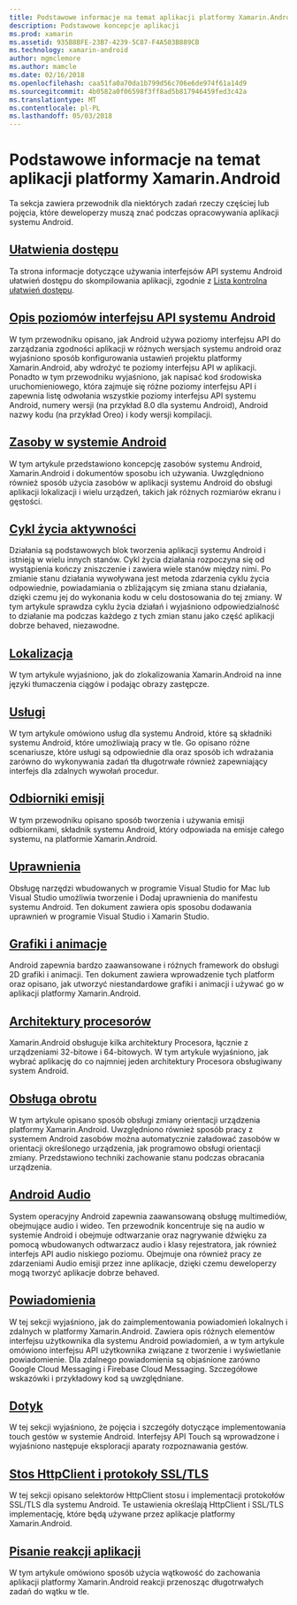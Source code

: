 ```yaml
---
title: Podstawowe informacje na temat aplikacji platformy Xamarin.Android
description: Podstawowe koncepcje aplikacji
ms.prod: xamarin
ms.assetid: 935B8BFE-23B7-4239-5C87-F4A503B889CB
ms.technology: xamarin-android
author: mgmclemore
ms.author: mamcle
ms.date: 02/16/2018
ms.openlocfilehash: caa51fa0a70da1b799d56c706e6de974f61a14d9
ms.sourcegitcommit: 4b0582a0f06598f3ff8ad5b817946459fed3c42a
ms.translationtype: MT
ms.contentlocale: pl-PL
ms.lasthandoff: 05/03/2018
---
```

# <a name="xamarinandroid-application-fundamentals"></a>Podstawowe informacje na temat aplikacji platformy Xamarin.Android

Ta sekcja zawiera przewodnik dla niektórych zadań rzeczy częściej lub pojęcia, które deweloperzy muszą znać podczas opracowywania aplikacji systemu Android.

## <a name="accessibilityandroidapp-fundamentalsaccessibilitymd"></a>[Ułatwienia dostępu](~/android/app-fundamentals/accessibility.md)

Ta strona informacje dotyczące używania interfejsów API systemu Android ułatwień dostępu do skompilowania aplikacji, zgodnie z [Lista kontrolna ułatwień dostępu](~/cross-platform/app-fundamentals/accessibility.md).

##  <a name="understanding-android-api-levelsandroidapp-fundamentalsandroid-api-levelsmd"></a>[Opis poziomów interfejsu API systemu Android](~/android/app-fundamentals/android-api-levels.md)

W tym przewodniku opisano, jak Android używa poziomy interfejsu API do zarządzania zgodności aplikacji w różnych wersjach systemu android oraz wyjaśniono sposób konfigurowania ustawień projektu platformy Xamarin.Android, aby wdrożyć te poziomy interfejsu API w aplikacji. Ponadto w tym przewodniku wyjaśniono, jak napisać kod środowiska uruchomieniowego, która zajmuje się różne poziomy interfejsu API i zapewnia listę odwołania wszystkie poziomy interfejsu API systemu Android, numery wersji (na przykład 8.0 dla systemu Android), Android nazwy kodu (na przykład Oreo) i kody wersji kompilacji.



##  <a name="resources-in-androidandroidapp-fundamentalsresources-in-androidindexmd"></a>[Zasoby w systemie Android](~/android/app-fundamentals/resources-in-android/index.md)

W tym artykule przedstawiono koncepcję zasobów systemu Android, Xamarin.Android i dokumentów sposobu ich używania. Uwzględniono również sposób użycia zasobów w aplikacji systemu Android do obsługi aplikacji lokalizacji i wielu urządzeń, takich jak różnych rozmiarów ekranu i gęstości.




##  <a name="activity-lifecycleandroidapp-fundamentalsactivity-lifecycleindexmd"></a>[Cykl życia aktywności](~/android/app-fundamentals/activity-lifecycle/index.md)

Działania są podstawowych blok tworzenia aplikacji systemu Android i istnieją w wielu innych stanów. Cykl życia działania rozpoczyna się od wystąpienia kończy zniszczenie i zawiera wiele stanów między nimi. Po zmianie stanu działania wywoływana jest metoda zdarzenia cyklu życia odpowiednie, powiadamiania o zbliżającym się zmiana stanu działania, dzięki czemu jej do wykonania kodu w celu dostosowania do tej zmiany. W tym artykule sprawdza cyklu życia działań i wyjaśniono odpowiedzialność to działanie ma podczas każdego z tych zmian stanu jako część aplikacji dobrze behaved, niezawodne.

##  <a name="localizationandroidapp-fundamentalslocalizationmd"></a>[Lokalizacja](~/android/app-fundamentals/localization.md)

W tym artykule wyjaśniono, jak do zlokalizowania Xamarin.Android na inne języki tłumaczenia ciągów i podając obrazy zastępcze.

## <a name="servicesandroidapp-fundamentalsservicesindexmd"></a>[Usługi](~/android/app-fundamentals/services/index.md)

W tym artykule omówiono usług dla systemu Android, które są składniki systemu Android, które umożliwiają pracy w tle. Go opisano różne scenariusze, które usługi są odpowiednie dla oraz sposób ich wdrażania zarówno do wykonywania zadań tła długotrwałe również zapewniający interfejs dla zdalnych wywołań procedur.

## <a name="broadcast-receiversandroidapp-fundamentalsbroadcast-receiversmd"></a>[Odbiorniki emisji](~/android/app-fundamentals/broadcast-receivers.md)

W tym przewodniku opisano sposób tworzenia i używania emisji odbiornikami, składnik systemu Android, który odpowiada na emisje całego systemu, na platformie Xamarin.Android.



##  <a name="permissionsandroidapp-fundamentalspermissionsmd"></a>[Uprawnienia](~/android/app-fundamentals/permissions.md)

Obsługę narzędzi wbudowanych w programie Visual Studio for Mac lub Visual Studio umożliwia tworzenie i Dodaj uprawnienia do manifestu systemu Android. Ten dokument zawiera opis sposobu dodawania uprawnień w programie Visual Studio i Xamarin Studio.



##  <a name="graphics-and-animationandroidapp-fundamentalsgraphics-and-animationmd"></a>[Grafiki i animacje](~/android/app-fundamentals/graphics-and-animation.md)

Android zapewnia bardzo zaawansowane i różnych framework do obsługi 2D grafiki i animacji. Ten dokument zawiera wprowadzenie tych platform oraz opisano, jak utworzyć niestandardowe grafiki i animacji i używać go w aplikacji platformy Xamarin.Android.


##  <a name="cpu-architecturesandroidapp-fundamentalscpu-architecturesmd"></a>[Architektury procesorów](~/android/app-fundamentals/cpu-architectures.md)

Xamarin.Android obsługuje kilka architektury Procesora, łącznie z urządzeniami 32-bitowe i 64-bitowych. W tym artykule wyjaśniono, jak wybrać aplikację do co najmniej jeden architektury Procesora obsługiwany system Android.




##  <a name="handling-rotationandroidapp-fundamentalshandling-rotationmd"></a>[Obsługa obrotu](~/android/app-fundamentals/handling-rotation.md)

W tym artykule opisano sposób obsługi zmiany orientacji urządzenia platformy Xamarin.Android. Uwzględniono również sposób pracy z systemem Android zasobów można automatycznie załadować zasobów w orientacji określonego urządzenia, jak programowo obsługi orientacji zmiany. Przedstawiono techniki zachowanie stanu podczas obracania urządzenia.



##  <a name="android-audioandroidapp-fundamentalsandroid-audiomd"></a>[Android Audio](~/android/app-fundamentals/android-audio.md)

System operacyjny Android zapewnia zaawansowaną obsługę multimediów, obejmujące audio i wideo. Ten przewodnik koncentruje się na audio w systemie Android i obejmuje odtwarzanie oraz nagrywanie dźwięku za pomocą wbudowanych odtwarzacz audio i klasy rejestratora, jak również interfejs API audio niskiego poziomu. Obejmuje ona również pracy ze zdarzeniami Audio emisji przez inne aplikacje, dzięki czemu deweloperzy mogą tworzyć aplikacje dobrze behaved.




##  <a name="notificationsandroidapp-fundamentalsnotificationsindexmd"></a>[Powiadomienia](~/android/app-fundamentals/notifications/index.md)

W tej sekcji wyjaśniono, jak do zaimplementowania powiadomień lokalnych i zdalnych w platformy Xamarin.Android. Zawiera opis różnych elementów interfejsu użytkownika dla systemu Android powiadomień, a w tym artykule omówiono interfejsu API użytkownika związane z tworzenie i wyświetlanie powiadomienie. Dla zdalnego powiadomienia są objaśnione zarówno Google Cloud Messaging i Firebase Cloud Messaging. Szczegółowe wskazówki i przykładowy kod są uwzględniane.



##  <a name="touchandroidapp-fundamentalstouchindexmd"></a>[Dotyk](~/android/app-fundamentals/touch/index.md)

W tej sekcji wyjaśniono, że pojęcia i szczegóły dotyczące implementowania touch gestów w systemie Android. Interfejsy API Touch są wprowadzone i wyjaśniono następuje eksploracji aparaty rozpoznawania gestów.



##  <a name="httpclient-stack-and-ssltlsandroidapp-fundamentalshttp-stackmd"></a>[Stos HttpClient i protokoły SSL/TLS](~/android/app-fundamentals/http-stack.md)

W tej sekcji opisano selektorów HttpClient stosu i implementacji protokołów SSL/TLS dla systemu Android. Te ustawienia określają HttpClient i SSL/TLS implementację, które będą używane przez aplikacje platformy Xamarin.Android.


##  <a name="writing-responsive-applicationswriting-responsive-appsmd"></a>[Pisanie reakcji aplikacji](writing-responsive-apps.md)

W tym artykule omówiono sposób użycia wątkowość do zachowania aplikacji platformy Xamarin.Android reakcji przenosząc długotrwałych zadań do wątku w tle.